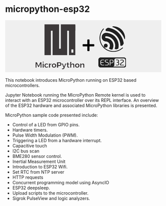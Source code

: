 # micropython-esp32

<img src="assets/micropython-esp32.png">

This notebook introduces MicroPython running on ESP32 based microcontrollers. 

Jupyter Notebook running the MicroPython Remote kernel is used to interact with an ESP32 microcontroller over its REPL interface. An overview of the ESP32 hardware and associated MicroPython libraries is presented. 

MicroPython sample code presented include:
- Control of a LED from GPIO pins.
 - Hardware timers.
 - Pulse Width Modulation (PWM).
 - Triggering a LED from a hardware interrupt.
 - Capacitive touch
- I2C bus scan
 - BME280 sensor control.
 - Inertial Measurement Unit
- Introduction to ESP32 Wifi.
 - Set RTC from NTP server
 - HTTP requests
- Concurrent programming model using AsyncIO
- ESP32 deepsleep.
- Upload scripts to the microcontroller.
- Sigrok PulseView and logic analyzers.

